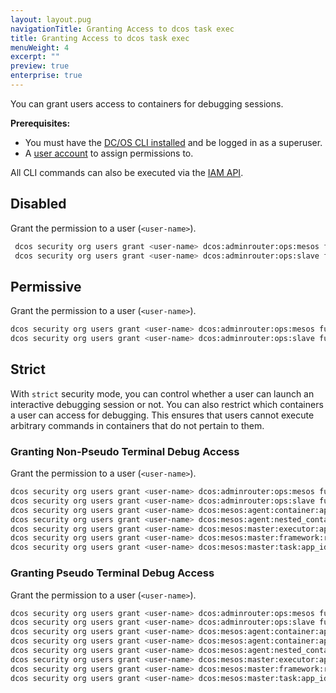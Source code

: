 ```yaml
---
layout: layout.pug
navigationTitle: Granting Access to dcos task exec
title: Granting Access to dcos task exec
menuWeight: 4
excerpt: ""
preview: true
enterprise: true
---
```

You can grant users access to containers for debugging sessions.

**Prerequisites:**

- You must have the [DC/OS CLI installed](/1.10/cli/install/) and be logged in as a superuser.
- A [user account](/1.10/security/ent/users-groups/) to assign permissions to.

All CLI commands can also be executed via the [IAM API](/1.10/security/ent/iam-api/).

## Disabled

Grant the permission to a user (`<user-name>`).

```bash
 dcos security org users grant <user-name> dcos:adminrouter:ops:mesos full --description "Controls access to task details"
 dcos security org users grant <user-name> dcos:adminrouter:ops:slave full --description "Controls access to task details such as logs"
 ```

## Permissive

Grant the permission to a user (`<user-name>`).

```bash
dcos security org users grant <user-name> dcos:adminrouter:ops:mesos full --description "Controls access to task details"
dcos security org users grant <user-name> dcos:adminrouter:ops:slave full --description "Controls access to task details such as logs"
```

## Strict

With `strict` security mode, you can control whether a user can launch an interactive debugging session or not. You can also restrict which containers a user can access for debugging. This ensures that users cannot execute arbitrary commands in containers that do not pertain to them.

### <a name="debug-without-tty"></a>Granting Non-Pseudo Terminal Debug Access

Grant the permission to a user (`<user-name>`).

```bash
dcos security org users grant <user-name> dcos:adminrouter:ops:mesos full --description "Controls access to task details"
dcos security org users grant <user-name> dcos:adminrouter:ops:slave full --description "Controls access to task details such as logs"
dcos security org users grant <user-name> dcos:mesos:agent:container:app_id:/test-group read --description "Grants a user permission to attach to the input of any process running inside of a container in test-group."
dcos security org users grant <user-name> dcos:mesos:agent:nested_container_session:app_id:/test-group create --description "Grants a user permission to attach to the input of any process running inside of a container in test-group."
dcos security org users grant <user-name> dcos:mesos:master:executor:app_id:/test-group read --description "Controls access to executors running inside test-group"
dcos security org users grant <user-name> dcos:mesos:master:framework:role:* read --description "Controls access to frameworks registered with the Mesos default role"
dcos security org users grant <user-name> dcos:mesos:master:task:app_id:/test-group read --description "Controls access to tasks running inside test-group"
```

### <a name="debug-with-tty"></a>Granting Pseudo Terminal Debug Access

Grant the permission to a user (`<user-name>`).

```bash
dcos security org users grant <user-name> dcos:adminrouter:ops:mesos full --description "Controls access to task details"
dcos security org users grant <user-name> dcos:adminrouter:ops:slave full --description "Controls access to task details such as logs"
dcos security org users grant <user-name> dcos:mesos:agent:container:app_id:/test-group read --description "Grants a user permission to attach to the input of any process running inside of a container in test-group."
dcos security org users grant <user-name> dcos:mesos:agent:container:app_id:/test-group update
dcos security org users grant <user-name> dcos:mesos:agent:nested_container_session:app_id:/test-group create --description "Grants a user permission to launch a container inside a container in test-group."
dcos security org users grant <user-name> dcos:mesos:master:executor:app_id:/test-group read --description "Controls access to executors running inside test-group"
dcos security org users grant <user-name> dcos:mesos:master:framework:role:* read --description "Controls access to frameworks registered with the Mesos default role"
dcos security org users grant <user-name> dcos:mesos:master:task:app_id:/test-group read --description "Controls access to tasks running inside test-group"
```